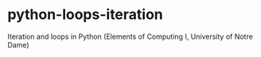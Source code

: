 # python-loops-iteration
Iteration and loops in Python (Elements of Computing I, University of Notre Dame)

